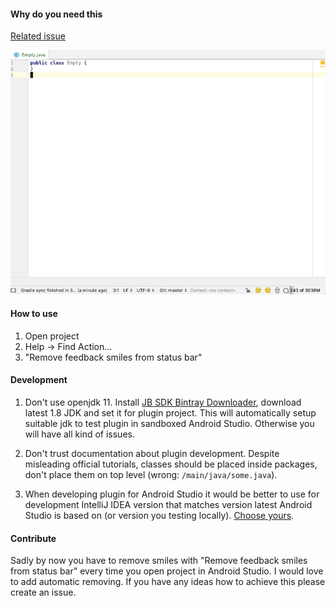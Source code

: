 
#### Why do you need this

[Related issue](https://issuetracker.google.com/issues/122883564)


![alt text](https://raw.githubusercontent.com/vigilancer/RemoveFeedbackSmilesFromAndroidStudioPlugin/master/images/android-studio-smiles.gif)



#### How to use

1. Open project
2. Help -> Find Action...
3. "Remove feedback smiles from status bar"


#### Development

1. Don't use openjdk 11.
Install [JB SDK Bintray Downloader](https://intellij-support.jetbrains.com/hc/en-us/articles/206544879),
download latest 1.8 JDK and set it for plugin project. This will automatically setup suitable jdk
 to test plugin in sandboxed Android Studio. Otherwise you will have all kind of issues.

2. Don't trust documentation about plugin development. Despite misleading official tutorials,
classes should be placed inside packages, don't place them on top level (wrong: `/main/java/some.java`).

3. When developing plugin for Android Studio it would be better to use for development IntelliJ IDEA version
that matches version latest Android Studio is based on (or version you testing locally).
[Choose yours](https://www.jetbrains.com/intellij-repository/releases).


#### Contribute

Sadly by now you have to remove smiles with "Remove feedback smiles from status bar" every time you open project in Android Studio.
I would love to add automatic removing. If you have any ideas how to achieve this please create an issue.
